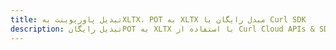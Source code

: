 ---title: تبدیل پاورپوینت بهXLTX، POT به XLTX مبدل رایگان یا Curl SDKdescription: تبدیل رایگانPOT به XLTX با استفاده از Curl Cloud APIs & SDK. همچنین اسناد Microsoft PowerPoint را در Cloud ایجاد، ویرایش و رندر کنید.---